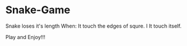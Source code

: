 # Snake-Game
Snake loses it's length When: 
  It touch the edges of squre. I
  It touch itself.
  
Play and Enjoy!!!

